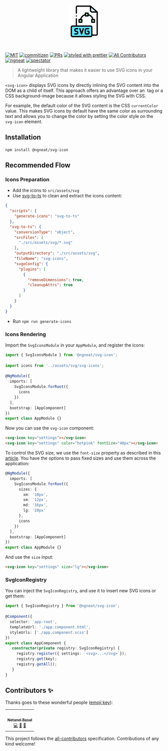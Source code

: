 <p align="center">
 <img width="20%" height="20%" src="./logo.svg">
</p>

<br />

[![MIT](https://img.shields.io/packagist/l/doctrine/orm.svg?style=flat-square)]()
[![commitizen](https://img.shields.io/badge/commitizen-friendly-brightgreen.svg?style=flat-square)]()
[![PRs](https://img.shields.io/badge/PRs-welcome-brightgreen.svg?style=flat-square)]()
[![styled with prettier](https://img.shields.io/badge/styled_with-prettier-ff69b4.svg?style=flat-square)](https://github.com/prettier/prettier)
[![All Contributors](https://img.shields.io/badge/all_contributors-1-orange.svg?style=flat-square)](#contributors-)
[![ngneat](https://img.shields.io/badge/@-ngneat-383636?style=flat-square&labelColor=8f68d4)](https://github.com/ngneat/)
[![spectator](https://img.shields.io/badge/tested%20with-spectator-2196F3.svg?style=flat-square)]()

> A lightweight library that makes it easier to use SVG icons in your Angular Application

`<svg-icon>` displays SVG icons by directly inlining the SVG content into the DOM as a child of itself. This approach offers an advantage over an <img> tag or a CSS background-image because it allows styling the SVG with CSS. 

For example, the default color of the SVG content is the CSS `currentColor` value. This makes SVG icons by default have the same color as surrounding text and allows you to change the color by setting the color style on the `svg-icon` element.

## Installation

`npm install @ngneat/svg-icon`

## Recommended Flow

### Icons Preparation

- Add the icons to `src/assets/svg`
- Use [svg-to-ts](https://github.com/kreuzerk/svg-to-ts) to clean and extract the icons content:

```json
{
  "scripts": {
    "generate-icons": "svg-to-ts"
  },
  "svg-to-ts": {
    "conversionType": "object",
    "srcFiles": [
      "./src/assets/svg/*.svg"
    ],
    "outputDirectory": "./src/assets/svg",
    "fileName": "svg-icons",
    "svgoConfig": {
      "plugins": [
        {
          "removeDimensions": true,
          "cleanupAttrs": true
        }
      ]
    }
  }
}
```

- Run `npm run generate-icons`

### Icons Rendering
Import the `SvgIconsModule` in your `AppModule`, and register the icons:

```ts
import { SvgIconsModule } from '@ngneat/svg-icon';

import icons from '../assets/svg/svg-icons';

@NgModule({
  imports: [
    SvgIconsModule.forRoot({
      icons
    })
  ],
  bootstrap: [AppComponent]
})
export class AppModule {}
```

Now you can use the `svg-icon` component:

```html
<svg-icon key="settings"></svg-icon>
<svg-icon key="settings" color="hotpink" fontSize="40px"></svg-icon>
```

To control the SVG size, we use the `font-size` property as described in this [article](https://css-tricks.com/control-icons-with-font-size/). 
You have the options to pass fixed sizes and use them across the application:

```ts
@NgModule({
  imports: [
    SvgIconsModule.forRoot({
      sizes: {
        xm: '10px',
        sm: '12px',
        md: '16px',
        lg: '20px'
      },
      icons
    })
  ],
  bootstrap: [AppComponent]
})
export class AppModule {}
```

And use the `size` input:

```html
<svg-icon key="settings" size="lg"></svg-icon>
```

### SvgIconRegistry

You can inject the `SvgIconRegistry`, and use it to insert new SVG icons or get them:

```ts
import { SvgIconRegistry } from '@ngneat/svg-icon';

@Component({
  selector: 'app-root',
  templateUrl: './app.component.html',
  styleUrls: ['./app.component.scss']
})
export class AppComponent {
   constructor(private registry: SvgIconRegistry) {
     registry.register({ settings: `<svg>...</svg>`});
     registry.get(key);
     registry.getAll();
   }
}
```

## Contributors ✨

Thanks goes to these wonderful people ([emoji key](https://allcontributors.org/docs/en/emoji-key)):

<!-- ALL-CONTRIBUTORS-LIST:START - Do not remove or modify this section -->
<!-- prettier-ignore-start -->
<!-- markdownlint-disable -->
<table>
  <tr>
    <td align="center"><a href="https://www.netbasal.com/"><img src="https://avatars1.githubusercontent.com/u/6745730?v=4" width="100px;" alt=""/><br /><sub><b>Netanel Basal</b></sub></a><br /><a href="https://github.com/@ngneat/icons/commits?author=NetanelBasal" title="Code">💻</a> <a href="https://github.com/@ngneat/icons/commits?author=NetanelBasal" title="Documentation">📖</a> <a href="#ideas-NetanelBasal" title="Ideas, Planning, & Feedback">🤔</a></td>
  </tr>
</table>

<!-- markdownlint-enable -->
<!-- prettier-ignore-end -->
<!-- ALL-CONTRIBUTORS-LIST:END -->

This project follows the [all-contributors](https://github.com/all-contributors/all-contributors) specification. Contributions of any kind welcome!
